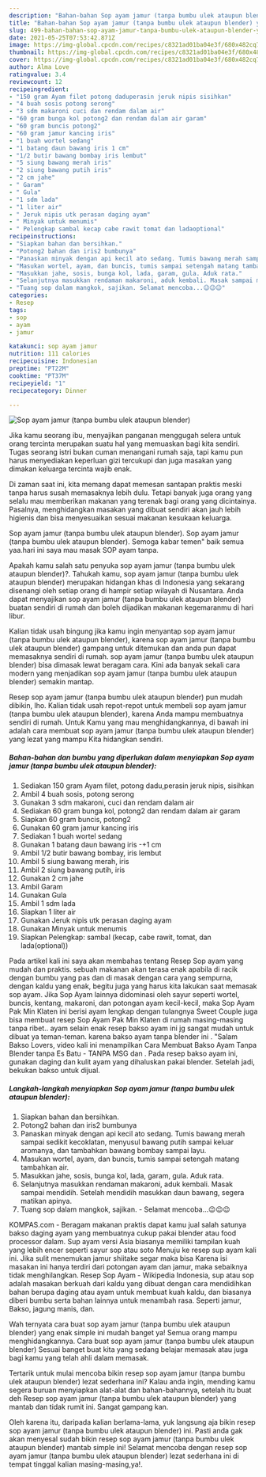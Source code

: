 ```yaml
---
description: "Bahan-bahan Sop ayam jamur (tanpa bumbu ulek ataupun blender) yang enak dan Mudah Dibuat"
title: "Bahan-bahan Sop ayam jamur (tanpa bumbu ulek ataupun blender) yang enak dan Mudah Dibuat"
slug: 499-bahan-bahan-sop-ayam-jamur-tanpa-bumbu-ulek-ataupun-blender-yang-enak-dan-mudah-dibuat
date: 2021-05-25T07:53:42.871Z
image: https://img-global.cpcdn.com/recipes/c8321ad01ba04e3f/680x482cq70/sop-ayam-jamur-tanpa-bumbu-ulek-ataupun-blender-foto-resep-utama.jpg
thumbnail: https://img-global.cpcdn.com/recipes/c8321ad01ba04e3f/680x482cq70/sop-ayam-jamur-tanpa-bumbu-ulek-ataupun-blender-foto-resep-utama.jpg
cover: https://img-global.cpcdn.com/recipes/c8321ad01ba04e3f/680x482cq70/sop-ayam-jamur-tanpa-bumbu-ulek-ataupun-blender-foto-resep-utama.jpg
author: Alma Love
ratingvalue: 3.4
reviewcount: 12
recipeingredient:
- "150 gram Ayam filet potong daduperasin jeruk nipis sisihkan"
- "4 buah sosis potong serong"
- "3 sdm makaroni cuci dan rendam dalam air"
- "60 gram bunga kol potong2 dan rendam dalam air garam"
- "60 gram buncis potong2"
- "60 gram jamur kancing iris"
- "1 buah wortel sedang"
- "1 batang daun bawang iris 1 cm"
- "1/2 butir bawang bombay iris lembut"
- "5 siung bawang merah iris"
- "2 siung bawang putih iris"
- "2 cm jahe"
- " Garam"
- " Gula"
- "1 sdm lada"
- "1 liter air"
- " Jeruk nipis utk perasan daging ayam"
- " Minyak untuk menumis"
- " Pelengkap sambal kecap cabe rawit tomat dan ladaoptional"
recipeinstructions:
- "Siapkan bahan dan bersihkan."
- "Potong2 bahan dan iris2 bumbunya"
- "Panaskan minyak dengan api kecil ato sedang. Tumis bawang merah sampai sedikit kecoklatan, menyusul bawang putih sampai keluar aromanya, dan tambahkan bawang bombay sampai layu."
- "Masukan wortel, ayam, dan buncis, tumis sampai setengah matang tambahkan air."
- "Masukkan jahe, sosis, bunga kol, lada, garam, gula. Aduk rata."
- "Selanjutnya masukkan rendaman makaroni, aduk kembali. Masak sampai mendidih. Setelah mendidih masukkan daun bawang, segera matikan apinya."
- "Tuang sop dalam mangkok, sajikan. Selamat mencoba...😉😉😉"
categories:
- Resep
tags:
- sop
- ayam
- jamur

katakunci: sop ayam jamur 
nutrition: 111 calories
recipecuisine: Indonesian
preptime: "PT22M"
cooktime: "PT37M"
recipeyield: "1"
recipecategory: Dinner

---
```



![Sop ayam jamur (tanpa bumbu ulek ataupun blender)](https://img-global.cpcdn.com/recipes/c8321ad01ba04e3f/680x482cq70/sop-ayam-jamur-tanpa-bumbu-ulek-ataupun-blender-foto-resep-utama.jpg)

Jika kamu seorang ibu, menyajikan panganan menggugah selera untuk orang tercinta merupakan suatu hal yang memuaskan bagi kita sendiri. Tugas seorang istri bukan cuman menangani rumah saja, tapi kamu pun harus menyediakan keperluan gizi tercukupi dan juga masakan yang dimakan keluarga tercinta wajib enak.

Di zaman  saat ini, kita memang dapat memesan santapan praktis meski tanpa harus susah memasaknya lebih dulu. Tetapi banyak juga orang yang selalu mau memberikan makanan yang terenak bagi orang yang dicintainya. Pasalnya, menghidangkan masakan yang dibuat sendiri akan jauh lebih higienis dan bisa menyesuaikan sesuai makanan kesukaan keluarga. 

Sop ayam jamur (tanpa bumbu ulek ataupun blender). Sop ayam jamur (tanpa bumbu ulek ataupun blender). Semoga kabar temen&#34; baik semua yaa.hari ini saya mau masak SOP ayam tanpa.

Apakah kamu salah satu penyuka sop ayam jamur (tanpa bumbu ulek ataupun blender)?. Tahukah kamu, sop ayam jamur (tanpa bumbu ulek ataupun blender) merupakan hidangan khas di Indonesia yang sekarang disenangi oleh setiap orang di hampir setiap wilayah di Nusantara. Anda dapat menyajikan sop ayam jamur (tanpa bumbu ulek ataupun blender) buatan sendiri di rumah dan boleh dijadikan makanan kegemaranmu di hari libur.

Kalian tidak usah bingung jika kamu ingin menyantap sop ayam jamur (tanpa bumbu ulek ataupun blender), karena sop ayam jamur (tanpa bumbu ulek ataupun blender) gampang untuk ditemukan dan anda pun dapat memasaknya sendiri di rumah. sop ayam jamur (tanpa bumbu ulek ataupun blender) bisa dimasak lewat beragam cara. Kini ada banyak sekali cara modern yang menjadikan sop ayam jamur (tanpa bumbu ulek ataupun blender) semakin mantap.

Resep sop ayam jamur (tanpa bumbu ulek ataupun blender) pun mudah dibikin, lho. Kalian tidak usah repot-repot untuk membeli sop ayam jamur (tanpa bumbu ulek ataupun blender), karena Anda mampu membuatnya sendiri di rumah. Untuk Kamu yang mau menghidangkannya, di bawah ini adalah cara membuat sop ayam jamur (tanpa bumbu ulek ataupun blender) yang lezat yang mampu Kita hidangkan sendiri.

<!--inarticleads1-->

##### Bahan-bahan dan bumbu yang diperlukan dalam menyiapkan Sop ayam jamur (tanpa bumbu ulek ataupun blender):

1. Sediakan 150 gram Ayam filet, potong dadu,perasin jeruk nipis, sisihkan
1. Ambil 4 buah sosis, potong serong
1. Gunakan 3 sdm makaroni, cuci dan rendam dalam air
1. Sediakan 60 gram bunga kol, potong2 dan rendam dalam air garam
1. Siapkan 60 gram buncis, potong2
1. Gunakan 60 gram jamur kancing iris
1. Sediakan 1 buah wortel sedang
1. Gunakan 1 batang daun bawang iris -+1 cm
1. Ambil 1/2 butir bawang bombay, iris lembut
1. Ambil 5 siung bawang merah, iris
1. Ambil 2 siung bawang putih, iris
1. Gunakan 2 cm jahe
1. Ambil  Garam
1. Gunakan  Gula
1. Ambil 1 sdm lada
1. Siapkan 1 liter air
1. Gunakan  Jeruk nipis utk perasan daging ayam
1. Gunakan  Minyak untuk menumis
1. Siapkan  Pelengkap: sambal (kecap, cabe rawit, tomat, dan lada(optional))


Pada artikel kali ini saya akan membahas tentang Resep Sop ayam yang mudah dan praktis. sebuah makanan akan terasa enak apabila di racik dengan bumbu yang pas dan di masak dengan cara yang sempurna, dengan kaldu yang enak, begitu juga yang harus kita lakukan saat memasak sop ayam. Jika Sop Ayam lainnya didominasi oleh sayur seperti wortel, buncis, kentang, makaroni, dan potongan ayam kecil-kecil, maka Sop Ayam Pak Min Klaten ini berisi ayam lengkap dengan tulangnya Sweet Couple juga bisa membuat resep Sop Ayam Pak Min Klaten di rumah masing-masing tanpa ribet.. ayam selain enak resep bakso ayam ini jg sangat mudah untuk dibuat ya teman-teman. karena bakso ayam tanpa blender ini . &#34;Salam Bakso Lovers, video kali ini menampilkan Cara Membuat Bakso Ayam Tanpa Blender tanpa Es Batu - TANPA MSG dan . Pada resep bakso ayam ini, gunakan daging dan kulit ayam yang dihaluskan pakai blender. Setelah jadi, bekukan bakso untuk dijual. 

<!--inarticleads2-->

##### Langkah-langkah menyiapkan Sop ayam jamur (tanpa bumbu ulek ataupun blender):

1. Siapkan bahan dan bersihkan.
1. Potong2 bahan dan iris2 bumbunya
1. Panaskan minyak dengan api kecil ato sedang. Tumis bawang merah sampai sedikit kecoklatan, menyusul bawang putih sampai keluar aromanya, dan tambahkan bawang bombay sampai layu.
1. Masukan wortel, ayam, dan buncis, tumis sampai setengah matang tambahkan air.
1. Masukkan jahe, sosis, bunga kol, lada, garam, gula. Aduk rata.
1. Selanjutnya masukkan rendaman makaroni, aduk kembali. Masak sampai mendidih. Setelah mendidih masukkan daun bawang, segera matikan apinya.
1. Tuang sop dalam mangkok, sajikan. - Selamat mencoba...😉😉😉


KOMPAS.com - Beragam makanan praktis dapat kamu jual salah satunya bakso daging ayam yang membuatnya cukup pakai blender atau food processor dalam. Sup ayam versi Asia biasanya memiliki tampilan kuah yang lebih encer seperti sayur sop atau soto Menuju ke resep sup ayam kali ini. Jika sulit menemukan jamur shiitake segar maka bisa Karena isi masakan ini hanya terdiri dari potongan ayam dan jamur, maka sebaiknya tidak menghilangkan. Resep Sop Ayam - Wikipedia Indonesia, sup atau sop adalah masakan berkuah dari kaldu yang dibuat dengan cara mendidihkan bahan berupa daging atau ayam untuk membuat kuah kaldu, dan biasanya diberi bumbu serta bahan lainnya untuk menambah rasa. Seperti jamur, Bakso, jagung manis, dan. 

Wah ternyata cara buat sop ayam jamur (tanpa bumbu ulek ataupun blender) yang enak simple ini mudah banget ya! Semua orang mampu menghidangkannya. Cara buat sop ayam jamur (tanpa bumbu ulek ataupun blender) Sesuai banget buat kita yang sedang belajar memasak atau juga bagi kamu yang telah ahli dalam memasak.

Tertarik untuk mulai mencoba bikin resep sop ayam jamur (tanpa bumbu ulek ataupun blender) lezat sederhana ini? Kalau anda ingin, mending kamu segera buruan menyiapkan alat-alat dan bahan-bahannya, setelah itu buat deh Resep sop ayam jamur (tanpa bumbu ulek ataupun blender) yang mantab dan tidak rumit ini. Sangat gampang kan. 

Oleh karena itu, daripada kalian berlama-lama, yuk langsung aja bikin resep sop ayam jamur (tanpa bumbu ulek ataupun blender) ini. Pasti anda gak akan menyesal sudah bikin resep sop ayam jamur (tanpa bumbu ulek ataupun blender) mantab simple ini! Selamat mencoba dengan resep sop ayam jamur (tanpa bumbu ulek ataupun blender) lezat sederhana ini di tempat tinggal kalian masing-masing,ya!.

